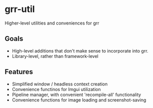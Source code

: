 # grr-util
Higher-level utilities and conveniences for grr

## Goals
* High-level additions that don't make sense to incorporate into grr.
* Library-level, rather than framework-level

## Features
* Simplified window / headless context creation
* Convenience functinos for Imgui utilization
* Pipeline manager, with convenient 'recompile-all' functionality
* Convenience functions for image loading and screenshot-saving

